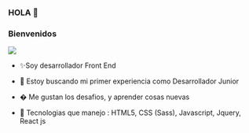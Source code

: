 ### HOLA 👋
###  Bienvenidos 

![](https://media.giphy.com/media/LPgFwCQg4HQBvPihcn/giphy.gif)
- ✨Soy desarrollador Front End

- 🔭 Estoy buscando mi primer experiencia como Desarrollador Junior

- � Me gustan los desafios, y aprender cosas nuevas 

- 🤔 Tecnologias que manejo : HTML5, CSS (Sass), Javascript, Jquery, React js

